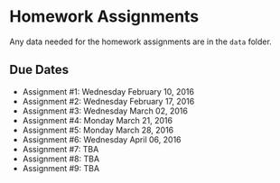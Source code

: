 Homework Assignments
=========

Any data needed for the homework assignments are in the `data` folder.

Due Dates
-------

- Assignment #1: Wednesday February 10, 2016
- Assignment #2: Wednesday February 17, 2016
- Assignment #3: Wednesday March 02, 2016
- Assignment #4: Monday March 21, 2016 
- Assignment #5: Monday March 28, 2016
- Assignment #6: Wednesday April 06, 2016
- Assignment #7: TBA
- Assignment #8: TBA
- Assignment #9: TBA






